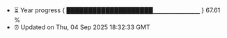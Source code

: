 - ⏳ Year progress { ████████████████████▁▁▁▁▁▁▁▁▁▁ } 67.61 %
- ⏰ Updated on Thu, 04 Sep 2025 18:32:33 GMT


